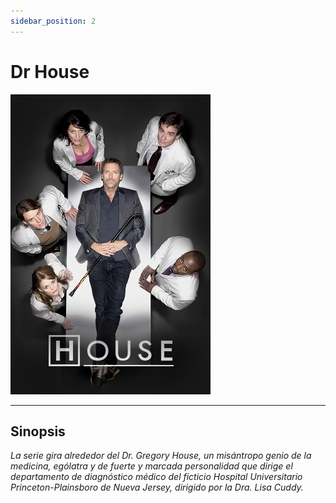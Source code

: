 ```yaml
---
sidebar_position: 2
---
```


# Dr House #

![DrHouse](img/DrHouse.jpg)

----

## Sinopsis ##

*La serie gira alrededor del Dr. Gregory House, un misántropo genio de la medicina, ególatra y de fuerte y marcada personalidad que dirige el departamento de diagnóstico médico del ficticio Hospital Universitario Princeton-Plainsboro de Nueva Jersey, dirigido por la Dra. Lisa Cuddy.*